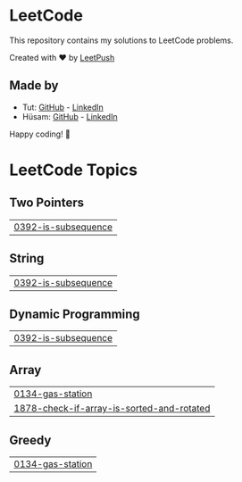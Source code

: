 # LeetCode

This repository contains my solutions to LeetCode problems.

Created with :heart: by [LeetPush](https://github.com/husamahmud/LeetPush)

 ## Made by 
 - Tut: [GitHub](https://github.com/TutTrue) - [LinkedIn](https://www.linkedin.com/in/mahmoud-hamdy-8b6825245/)
 - Hüsam: [GitHub](https://github.com/husamahmud) - [LinkedIn](https://www.linkedin.com/in/husamahmud/)

 Happy coding! 🚀
<!---LeetCode Topics Start-->
# LeetCode Topics
## Two Pointers
|  |
| ------- |
| [0392-is-subsequence](https://github.com/BijoySing/LeetCode/tree/master/0392-is-subsequence) |
## String
|  |
| ------- |
| [0392-is-subsequence](https://github.com/BijoySing/LeetCode/tree/master/0392-is-subsequence) |
## Dynamic Programming
|  |
| ------- |
| [0392-is-subsequence](https://github.com/BijoySing/LeetCode/tree/master/0392-is-subsequence) |
## Array
|  |
| ------- |
| [0134-gas-station](https://github.com/BijoySing/LeetCode/tree/master/0134-gas-station) |
| [1878-check-if-array-is-sorted-and-rotated](https://github.com/BijoySing/LeetCode/tree/master/1878-check-if-array-is-sorted-and-rotated) |
## Greedy
|  |
| ------- |
| [0134-gas-station](https://github.com/BijoySing/LeetCode/tree/master/0134-gas-station) |
<!---LeetCode Topics End-->